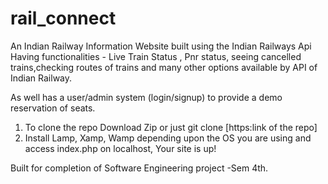 # rail_connect
An Indian Railway Information Website built using the Indian Railways Api Having functionalities - Live Train Status , Pnr status,
seeing cancelled trains,checking routes of trains and many other options available by API of Indian Railway.

As well has a user/admin system (login/signup) to provide a demo reservation of seats.

1. To clone the repo Download Zip or just git clone [https:link of the repo]
2. Install Lamp, Xamp, Wamp depending upon the OS you are using and access index.php on localhost, Your site is up!

Built for completion of Software Engineering project -Sem 4th.
